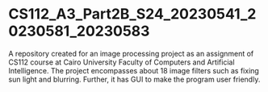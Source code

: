 # CS112_A3_Part2B_S24_20230541_20230581_20230583
A repository created for an image processing project as an assignment of CS112 course at Cairo University Faculty of Computers and Artificial Intelligence. The project encompasses about 18 image filters such as fixing sun light and blurring. Further, it has GUI to make the program user friendly. 
